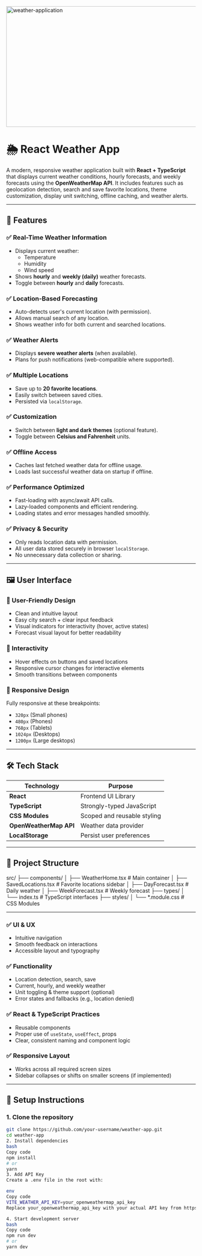 <img src="https://socialify.git.ci/juniorSarh/weather-application/image?language=1&owner=1&name=1&stargazers=1&theme=Light" alt="weather-application" width="640" height="320" />

# 🌦️ React Weather App

A modern, responsive weather application built with **React + TypeScript** that displays current weather conditions, hourly forecasts, and weekly forecasts using the **OpenWeatherMap API**. It includes features such as geolocation detection, search and save favorite locations, theme customization, display unit switching, offline caching, and weather alerts.

---

## 📌 Features

### ✅ Real-Time Weather Information
- Displays current weather:
  - Temperature
  - Humidity
  - Wind speed
- Shows **hourly** and **weekly (daily)** weather forecasts.
- Toggle between **hourly** and **daily** forecasts.

### ✅ Location-Based Forecasting
- Auto-detects user's current location (with permission).
- Allows manual search of any location.
- Shows weather info for both current and searched locations.

### ✅ Weather Alerts
- Displays **severe weather alerts** (when available).
- Plans for push notifications (web-compatible where supported).

### ✅ Multiple Locations
- Save up to **20 favorite locations**.
- Easily switch between saved cities.
- Persisted via `localStorage`.

### ✅ Customization
- Switch between **light and dark themes** (optional feature).
- Toggle between **Celsius and Fahrenheit** units.

### ✅ Offline Access
- Caches last fetched weather data for offline usage.
- Loads last successful weather data on startup if offline.

### ✅ Performance Optimized
- Fast-loading with async/await API calls.
- Lazy-loaded components and efficient rendering.
- Loading states and error messages handled smoothly.

### ✅ Privacy & Security
- Only reads location data with permission.
- All user data stored securely in browser `localStorage`.
- No unnecessary data collection or sharing.

---

## 🖼️ User Interface

### 🎯 User-Friendly Design
- Clean and intuitive layout
- Easy city search + clear input feedback
- Visual indicators for interactivity (hover, active states)
- Forecast visual layout for better readability

### 🔁 Interactivity
- Hover effects on buttons and saved locations
- Responsive cursor changes for interactive elements
- Smooth transitions between components

### 📱 Responsive Design
Fully responsive at these breakpoints:
- `320px` (Small phones)
- `480px` (Phones)
- `768px` (Tablets)
- `1024px` (Desktops)
- `1200px` (Large desktops)

---

## 🛠️ Tech Stack

| Technology     | Purpose                        |
|----------------|--------------------------------|
| **React**      | Frontend UI Library            |
| **TypeScript** | Strongly-typed JavaScript      |
| **CSS Modules**| Scoped and reusable styling    |
| **OpenWeatherMap API** | Weather data provider |
| **LocalStorage** | Persist user preferences     |

---

## 🧱 Project Structure

src/
├── components/
│ ├── WeatherHome.tsx # Main container
│ ├── SavedLocations.tsx # Favorite locations sidebar
│ ├── DayForecast.tsx # Daily weather
│ ├── WeekForecast.tsx # Weekly forecast
├── types/
│ └── index.ts # TypeScript interfaces
├── styles/
│ └── *.module.css # CSS Modules


---


### ✅ UI & UX
- Intuitive navigation
- Smooth feedback on interactions
- Accessible layout and typography

### ✅ Functionality
- Location detection, search, save
- Current, hourly, and weekly weather
- Unit toggling & theme support (optional)
- Error states and fallbacks (e.g., location denied)

### ✅ React & TypeScript Practices
- Reusable components
- Proper use of `useState`, `useEffect`, props
- Clear, consistent naming and component logic


### ✅ Responsive Layout
- Works across all required screen sizes
- Sidebar collapses or shifts on smaller screens (if implemented)

---

## 🔐 Setup Instructions

### 1. Clone the repository

```bash
git clone https://github.com/your-username/weather-app.git
cd weather-app
2. Install dependencies
bash
Copy code
npm install
# or
yarn
3. Add API Key
Create a .env file in the root with:

env
Copy code
VITE_WEATHER_API_KEY=your_openweathermap_api_key
Replace your_openweathermap_api_key with your actual API key from https://openweathermap.org/api

4. Start development server
bash
Copy code
npm run dev
# or
yarn dev
